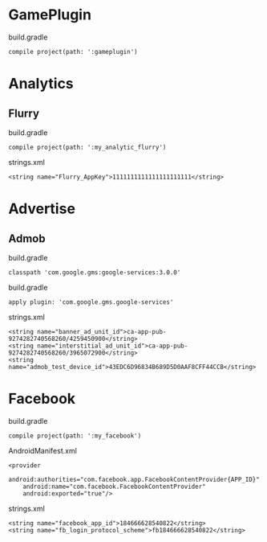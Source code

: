 # GamePlugin

build.gradle

    compile project(path: ':gameplugin')

# Analytics

## Flurry

build.gradle
    
    compile project(path: ':my_analytic_flurry')

strings.xml

    <string name="Flurry_AppKey">1111111111111111111111</string>

# Advertise

## Admob
    
build.gradle

    classpath 'com.google.gms:google-services:3.0.0'

build.gradle

    apply plugin: 'com.google.gms.google-services'

strings.xml

    <string name="banner_ad_unit_id">ca-app-pub-9274282740568260/4259450900</string>
    <string name="interstitial_ad_unit_id">ca-app-pub-9274282740568260/3965072900</string>
    <string name="admob_test_device_id">43EDC6D96834B689D5D0AAF8CFF44CCB</string>

# Facebook

build.gradle
    
    compile project(path: ':my_facebook')

AndroidManifest.xml

    <provider 
        android:authorities="com.facebook.app.FacebookContentProvider{APP_ID}"
        android:name="com.facebook.FacebookContentProvider"
        android:exported="true"/>

strings.xml
    
    <string name="facebook_app_id">184666628540822</string>
    <string name="fb_login_protocol_scheme">fb184666628540822</string>
